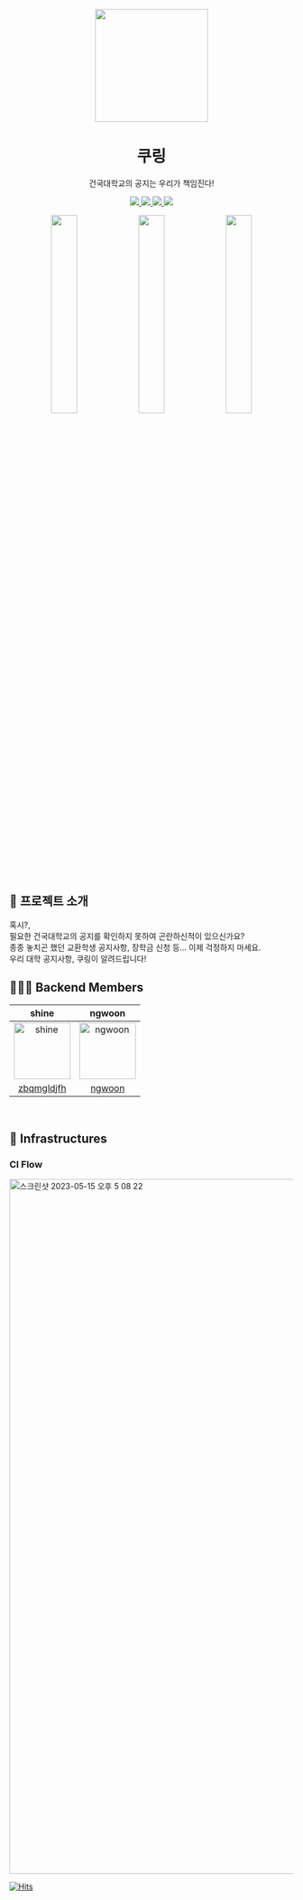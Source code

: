 
<p align="middle" >
  <img width="200px;" src="https://user-images.githubusercontent.com/60593969/224698214-0b3215cc-d87a-453b-bcb6-08f64b8741a1.png"/>
</p>
<h1 align="middle">쿠링</h1>
<p align="middle">건국대학교의 공지는 우리가 책임진다!</p>

<div align="center">
    <a href="https://apps.apple.com/KR/app/id1609873520?mt=8">
        <img src="https://img.shields.io/badge/Apple Store-f3f3f3?style=flat&logo=apple&logoColor=black">
    </a>
    <a href="https://play.google.com/store/apps/details?id=com.ku_stacks.ku_ring">
        <img src="https://img.shields.io/badge/Google Store-90c8ff?style=flat&logo=Google&logoColor=white">
    </a>
    <a href="https://sonarcloud.io/project/overview?id=KU-Stacks_ku-ring-backend-web">
        <img src="https://sonarcloud.io/api/project_badges/measure?project=KU-Stacks_ku-ring-backend-web&metric=coverage"/>
    </a>
    <a href="https://sonarcloud.io/project/overview?id=KU-Stacks_ku-ring-backend-web">
        <img src="https://sonarcloud.io/api/project_badges/measure?project=KU-Stacks_ku-ring-backend-web&metric=alert_status"/>
    </a>
</div>

<p align="center">
 <img src="https://user-images.githubusercontent.com/53814741/163469327-98af5c02-efc7-4c3e-8fec-9195ca6805ad.JPG" width="30%"/>
 <img src="https://user-images.githubusercontent.com/53814741/163469357-aed6a78a-4b65-4a9a-bead-d541e7eee702.JPG" width="30%"/>
 <img src="https://user-images.githubusercontent.com/53814741/163469345-503b6b50-b240-4c8d-9656-c719a5f3d9f2.JPG" width="30%"/>
</p>

## 💌 프로젝트 소개
혹시?,  
필요한 건국대학교의 공지를 확인하지 못하여 곤란하신적이 있으신가요?   
종종 놓치곤 했던 교환학생 공지사항, 장학금 신청 등... 이제 걱정하지 마세요.   
우리 대학 공지사항, 쿠링이 알려드립니다!
<br>

## 👩‍👦‍👦 Backend Members
|shine|ngwoon|
|:-:|:-:|
|<img src="https://avatars.githubusercontent.com/u/60593969?v=4" alt="shine" width="100" height="100">|<img src="https://avatars.githubusercontent.com/ngwoon?v=4" alt="ngwoon" width="100" height="100">|
|[zbqmgldjfh](https://github.com/zbqmgldjfh)|[ngwoon](https://github.com/ngwoon)|
<br>

## 🔌 Infrastructures
### CI Flow
<img width="1231" alt="스크린샷 2023-05-15 오후 5 08 22" src="https://github.com/ku-ring/ku-ring-backend-web/assets/60593969/492e61fb-b420-42b3-ae10-834a89c50249">

[![Hits](https://hits.seeyoufarm.com/api/count/incr/badge.svg?url=https%3A%2F%2Fgithub.com%2FKU-Stacks%2Fku-ring-backend-web&count_bg=%2379C83D&title_bg=%23555555&icon=&icon_color=%23E7E7E7&title=hits&edge_flat=false)](https://hits.seeyoufarm.com)
